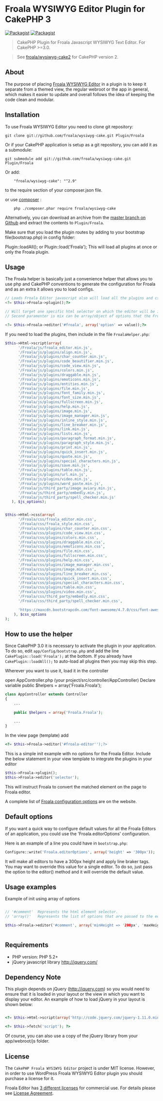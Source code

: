 # Froala WYSIWYG Editor Plugin for CakePHP 3

[![Packagist](https://img.shields.io/packagist/v/froala/wysiwyg-cake.svg)](https://packagist.org/packages/froala/wysiwyg-cake)
[![Packagist](https://img.shields.io/packagist/dt/froala/wysiwyg-cake.svg)](https://packagist.org/packages/froala/wysiwyg-cake)

> CakePHP Plugin for Froala Javascript WYSIWYG Text Editor. For CakePHP >=3.0.

> See [froala/wysiwyg-cake2](https://github.com/froala/wysiwyg-cake2) for CakePHP version 2.

## About
The purpose of placing [Froala WYSIWYG Editor](https://www.froala.com/wysiwyg-editor) in a plugin is to keep it separate from a themed view, the regular webroot or the app in general, which makes it easier to update and overall follows the idea of keeping the code clean and modular.

## Installation
To use Froala WYSIWYG Editor you need to clone git repository:

	git clone git://github.com/froala/wysiwyg-cake.git Plugin/Froala

Or if your CakePHP application is setup as a git repository, you can add it as a submodule:

	git submodule add git://github.com/froala/wysiwyg-cake.git Plugin/Froala

Or add:

        "froala/wysiwyg-cake": "^2.9"

to the require section of your composer.json file.

or use [composer](https://getcomposer.org/download/) :

    	php ./composer.phar require froala/wysiwyg-cake

Alternatively, you can download an archive from the [master branch on Github](https://github.com/froala/wysiwyg-cake/archive/master.zip) and extract the contents to `Plugin/Froala`.

Make sure that you load the plugin routes by adding to your bootstrap file(bootstrap.php) in config folder: 

Plugin::loadAll(); or  Plugin::load('Froala');
This will load all plugins at once or only the Froala plugin.


## Usage
The Froala helper is basically just a convenience helper that allows you to use php and CakePHP conventions to generate the configuration for Froala and as an extra it allows you to load configs.

```php
// Loads Froala Editor javascript also will load all the plugins and css for the plugins
<?= $this->Froala->plugin();?>

// Will target one specific html selector on which the editor will be init.
// Second paramenter is mix can be array/object of options that the Froala Editor will take.

<?= $this->Froala->editor('#froala', array('option' => value));?>
```

If you need to load the plugins, then include in the file `FroalaHelper.php`:

```php
$this->Html->script(array(
      '/Froala/js/froala_editor.min.js',
      '/Froala/js/plugins/align.min.js',
      '/Froala/js/plugins/char_counter.min.js',
      '/Froala/js/plugins/code_beautifier.min.js',
      '/Froala/js/plugins/code_view.min.js',
      '/Froala/js/plugins/colors.min.js',
      '/Froala/js/plugins/draggable.min.js',
      '/Froala/js/plugins/emoticons.min.js',
      '/Froala/js/plugins/entities.min.js',
      '/Froala/js/plugins/file.min.js',
      '/Froala/js/plugins/font_family.min.js',
      '/Froala/js/plugins/font_size.min.js',
      '/Froala/js/plugins/fullscreen.min.js',
      '/Froala/js/plugins/help.min.js',
      '/Froala/js/plugins/image.min.js',
      '/Froala/js/plugins/image_manager.min.js',
      '/Froala/js/plugins/inline_style.min.js',
      '/Froala/js/plugins/line_breaker.min.js',
      '/Froala/js/plugins/link.min.js',
      '/Froala/js/plugins/lists.min.js',
      '/Froala/js/plugins/paragraph_format.min.js',
      '/Froala/js/plugins/paragraph_style.min.js',
      '/Froala/js/plugins/print.min.js',
      '/Froala/js/plugins/quick_insert.min.js',
      '/Froala/js/plugins/quote.min.js',
      '/Froala/js/plugins/special_characters.min.js',
      '/Froala/js/plugins/save.min.js',
      '/Froala/js/plugins/table.min.js',
      '/Froala/js/plugins/url.min.js',
      '/Froala/js/plugins/video.min.js',
      '/Froala/js/plugins/word_paste.min.js',
      '/Froala/js/third_party/image_aviary.min.js',
      '/Froala/js/third_party/embedly.min.js',
      '/Froala/js/third_party/spell_checker.min.js'
   ), $js_options);


$this->Html->css(array(
      '/Froala/css/froala_editor.min.css',
      '/Froala/css/froala_style.min.css',
      '/Froala/css/plugins/char_counter.min.css',
      '/Froala/css/plugins/code_view.min.css',
      '/Froala/css/plugins/colors.min.css',
      '/Froala/css/plugins/draggable.min.css',
      '/Froala/css/plugins/emoticons.min.css',
      '/Froala/css/plugins/file.min.css',
      '/Froala/css/plugins/fullscreen.min.css',
      '/Froala/css/plugins/help.min.css',
      '/Froala/css/plugins/image_manager.min.css',
      '/Froala/css/plugins/image.min.css',
      '/Froala/css/plugins/line_breaker.min.css',
      '/Froala/css/plugins/quick_insert.min.css',
      '/Froala/css/plugins/special_characters.min.css',
      '/Froala/css/plugins/table.min.css',
      '/Froala/css/plugins/video.min.css',
      '/Froala/css/third_party/embedly.min.css',
      '/Froala/css/third_party/spell_checker.min.css',

      'https://maxcdn.bootstrapcdn.com/font-awesome/4.7.0/css/font-awesome.min.css'
    ), $css_options
);
```

## How to use the helper

Since CakePHP 3.0 it is necessary to activate the plugin in your application. To do so,
edit `app/Config/bootstrap.php` and add the line `CakePlugin::load('Froala');` at the
bottom. If you already have `CakePlugin::loadAll();` to auto-load all plugins then you may skip this step.

Wherever you want to use it, load it in the controller

open AppController.php (your project/src/controller/AppController)
Declare variable public $helpers = array('Froala.Froala');

```php
class AppController extends Controller
{
	...
	
	public $helpers = array('Froala.Froala');
	
	...
}
```
In the view page (template) 
add 
```php
<?= $this->Froala->editor('#froala-editor'');?>
```

This is a simple init example with no options for the Froala Editor.
Include the below statement in your view template to integrate the plugins in your editor

```php
$this->Froala->plugin();
$this->Froala->editor('selector');
```

This will instruct Froala to convert the matched element on the page to Froala editor.

A complete list of [Froala configuration options](https://www.froala.com/wysiwyg-editor/docs/options) are on the website.


## Default options

If you want a quick way to configure default values for all the Froala Editors of an application, you could use the 'Froala.editorOptions' configuration.

Here is an example of a line you could have in `bootstrap.php`:

```php
Configure::write('Froala.editorOptions', array('height' => '300px'));
```

It will make all editors to have a 300px height and apply line braker tags. You may want to override this value for a single editor. To do so, just pass the option to the editor() method and it will override the default value.

## Usage examples

Example of init using array of options

```php

// '#comment'  Represents the html element selector.
// 'array()'   Represents the list of options that are passed to the editor.

$this->Froala->editor('#comment', array('minHeight => '200px', 'maxHeight' => '400px'));
                  
```



## Requirements

* PHP version: PHP 5.2+
* jQuery javascript library <http://jquery.com/>

## Dependency Note

This plugin depends on jQuery (<http://jquery.com>) so you would need to ensure that it is loaded in your layout or the
view in which you want to display your editor. An example of how to load jQuery in your layout is shown below:


```php

<?= $this->Html->script(array('http://code.jquery.com/jquery-1.11.0.min.js')); ?>

<?= $this->fetch('script'); ?>

```

Of course, you can also use a copy of the jQuery library from your app/webroot/js folder.

## License

The `CakePHP Froala WYSIWYG Editor` project is under MIT license. However, in order to use WordPress Froala WYSIWYG Editor plugin you should purchase a license for it.

Froala Editor has [3 different licenses](https://www.froala.com/wysiwyg-editor/pricing) for commercial use. For details please see [License Agreement](https://www.froala.com/wysiwyg-editor/terms).


